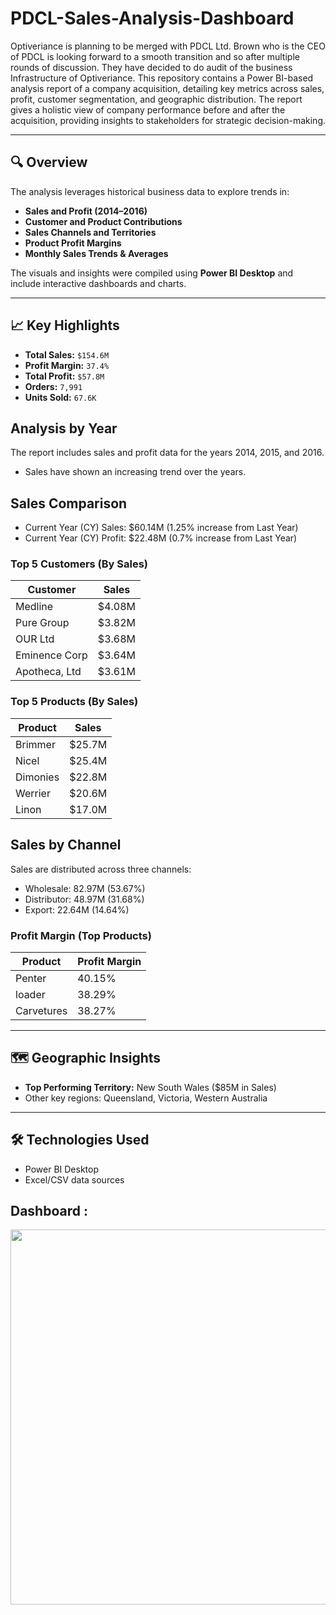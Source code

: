 # PDCL-Sales-Analysis-Dashboard
Optiveriance is planning to be merged with PDCL Ltd. Brown who is the CEO of PDCL is looking forward to a smooth transition and so after multiple rounds of discussion. They 
have decided to do audit of the business Infrastructure of Optiveriance. 
This repository contains a Power BI-based analysis report of a company acquisition, detailing key metrics across sales, profit, customer segmentation, and geographic distribution. The report gives a holistic view of company performance before and after the acquisition, providing insights to stakeholders for strategic decision-making.

---

## 🔍 Overview

The analysis leverages historical business data to explore trends in:

- **Sales and Profit (2014–2016)**
- **Customer and Product Contributions**
- **Sales Channels and Territories**
- **Product Profit Margins**
- **Monthly Sales Trends & Averages**

The visuals and insights were compiled using **Power BI Desktop** and include interactive dashboards and charts.

---

## 📈 Key Highlights

- **Total Sales:** `$154.6M`
- **Profit Margin:** `37.4%`
- **Total Profit:** `$57.8M`
- **Orders:** `7,991`
- **Units Sold:** `67.6K`

## Analysis by Year

The report includes sales and profit data for the years 2014, 2015, and 2016.

* Sales have shown an increasing trend over the years.

## Sales Comparison

* Current Year (CY) Sales: \$60.14M (1.25% increase from Last Year)
* Current Year (CY) Profit: \$22.48M (0.7% increase from Last Year)

### Top 5 Customers (By Sales)

| Customer        | Sales       |
|-----------------|-------------|
| Medline         | $4.08M      |
| Pure Group      | $3.82M      |
| OUR Ltd         | $3.68M      |
| Eminence Corp   | $3.64M      |
| Apotheca, Ltd   | $3.61M      |

### Top 5 Products (By Sales)

| Product   | Sales         |
|-----------|---------------|
| Brimmer   | $25.7M        |
| Nicel     | $25.4M        |
| Dimonies  | $22.8M        |
| Werrier   | $20.6M        |
| Linon     | $17.0M        |

## Sales by Channel

Sales are distributed across three channels:

* Wholesale: 82.97M (53.67%)
* Distributor: 48.97M (31.68%)
* Export: 22.64M (14.64%)

### Profit Margin (Top Products)

| Product     | Profit Margin |
|-------------|----------------|
| Penter      | 40.15%         |
| loader      | 38.29%         |
| Carvetures  | 38.27%         |

---

## 🗺️ Geographic Insights

- **Top Performing Territory:** New South Wales ($85M in Sales)
- Other key regions: Queensland, Victoria, Western Australia

---

## 🛠️ Technologies Used

- Power BI Desktop
- Excel/CSV data sources

## Dashboard :
<img src="images/Dashboard -1.png" width="2500" height="600"/>&nbsp;
